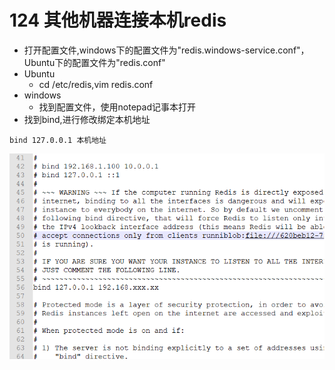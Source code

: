 # 124 其他机器连接本机redis

* 打开配置文件,windows下的配置文件为"redis.windows-service.conf"，Ubuntu下的配置文件为"redis.conf"
* Ubuntu
  * cd /etc/redis,vim redis.conf
* windows
  * 找到配置文件，使用notepad记事本打开
* 找到bind,进行修改绑定本机地址

```text
bind 127.0.0.1 本机地址
```

![](../.gitbook/assets/124.2.png)

